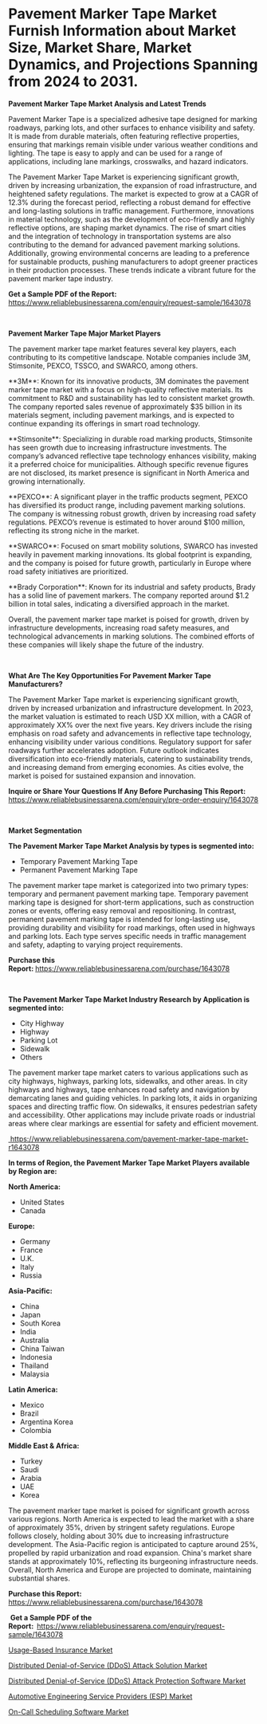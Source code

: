 <p><h1>Pavement Marker Tape Market Furnish Information about Market Size, Market Share, Market Dynamics, and Projections Spanning from 2024 to 2031.</h1></p><p><strong>Pavement Marker Tape Market Analysis and Latest Trends</strong></p>
<p><p>Pavement Marker Tape is a specialized adhesive tape designed for marking roadways, parking lots, and other surfaces to enhance visibility and safety. It is made from durable materials, often featuring reflective properties, ensuring that markings remain visible under various weather conditions and lighting. The tape is easy to apply and can be used for a range of applications, including lane markings, crosswalks, and hazard indicators.</p><p>The Pavement Marker Tape Market is experiencing significant growth, driven by increasing urbanization, the expansion of road infrastructure, and heightened safety regulations. The market is expected to grow at a CAGR of 12.3% during the forecast period, reflecting a robust demand for effective and long-lasting solutions in traffic management. Furthermore, innovations in material technology, such as the development of eco-friendly and highly reflective options, are shaping market dynamics. The rise of smart cities and the integration of technology in transportation systems are also contributing to the demand for advanced pavement marking solutions. Additionally, growing environmental concerns are leading to a preference for sustainable products, pushing manufacturers to adopt greener practices in their production processes. These trends indicate a vibrant future for the pavement marker tape industry.</p></p>
<p><strong>Get a Sample PDF of the Report:&nbsp;</strong> <a href="https://www.reliablebusinessarena.com/enquiry/request-sample/1643078?utm_campaign=1685&utm_medium=2&utm_source=Github&utm_content=ia&utm_term=23102024&utm_id=pavement-marker-tape">https://www.reliablebusinessarena.com/enquiry/request-sample/1643078</a></p>
<p>&nbsp;</p>
<p><strong>Pavement Marker Tape Major Market Players</strong></p>
<p><p>The pavement marker tape market features several key players, each contributing to its competitive landscape. Notable companies include 3M, Stimsonite, PEXCO, TSSCO, and SWARCO, among others.</p><p>**3M**: Known for its innovative products, 3M dominates the pavement marker tape market with a focus on high-quality reflective materials. Its commitment to R&D and sustainability has led to consistent market growth. The company reported sales revenue of approximately $35 billion in its materials segment, including pavement markings, and is expected to continue expanding its offerings in smart road technology.</p><p>**Stimsonite**: Specializing in durable road marking products, Stimsonite has seen growth due to increasing infrastructure investments. The company’s advanced reflective tape technology enhances visibility, making it a preferred choice for municipalities. Although specific revenue figures are not disclosed, its market presence is significant in North America and growing internationally.</p><p>**PEXCO**: A significant player in the traffic products segment, PEXCO has diversified its product range, including pavement marking solutions. The company is witnessing robust growth, driven by increasing road safety regulations. PEXCO’s revenue is estimated to hover around $100 million, reflecting its strong niche in the market.</p><p>**SWARCO**: Focused on smart mobility solutions, SWARCO has invested heavily in pavement marking innovations. Its global footprint is expanding, and the company is poised for future growth, particularly in Europe where road safety initiatives are prioritized.</p><p>**Brady Corporation**: Known for its industrial and safety products, Brady has a solid line of pavement markers. The company reported around $1.2 billion in total sales, indicating a diversified approach in the market.</p><p>Overall, the pavement marker tape market is poised for growth, driven by infrastructure developments, increasing road safety measures, and technological advancements in marking solutions. The combined efforts of these companies will likely shape the future of the industry.</p></p>
<p>&nbsp;</p>
<p><strong>What Are The Key Opportunities For Pavement Marker Tape Manufacturers?</strong></p>
<p><p>The Pavement Marker Tape market is experiencing significant growth, driven by increased urbanization and infrastructure development. In 2023, the market valuation is estimated to reach USD XX million, with a CAGR of approximately XX% over the next five years. Key drivers include the rising emphasis on road safety and advancements in reflective tape technology, enhancing visibility under various conditions. Regulatory support for safer roadways further accelerates adoption. Future outlook indicates diversification into eco-friendly materials, catering to sustainability trends, and increasing demand from emerging economies. As cities evolve, the market is poised for sustained expansion and innovation.</p></p>
<p><strong>Inquire or Share Your Questions If Any Before Purchasing This Report:</strong> <a href="https://www.reliablebusinessarena.com/enquiry/pre-order-enquiry/1643078?utm_campaign=1685&utm_medium=2&utm_source=Github&utm_content=ia&utm_term=23102024&utm_id=pavement-marker-tape">https://www.reliablebusinessarena.com/enquiry/pre-order-enquiry/1643078</a></p>
<p>&nbsp;</p>
<p><strong>Market Segmentation</strong></p>
<p><strong>The Pavement Marker Tape Market Analysis by types is segmented into:</strong></p>
<p><ul><li>Temporary Pavement Marking Tape</li><li>Permanent Pavement Marking Tape</li></ul></p>
<p><p>The pavement marker tape market is categorized into two primary types: temporary and permanent pavement marking tape. Temporary pavement marking tape is designed for short-term applications, such as construction zones or events, offering easy removal and repositioning. In contrast, permanent pavement marking tape is intended for long-lasting use, providing durability and visibility for road markings, often used in highways and parking lots. Each type serves specific needs in traffic management and safety, adapting to varying project requirements.</p></p>
<p><strong>Purchase this Report:&nbsp;</strong><a href="https://www.reliablebusinessarena.com/purchase/1643078?utm_campaign=1685&utm_medium=2&utm_source=Github&utm_content=ia&utm_term=23102024&utm_id=pavement-marker-tape">https://www.reliablebusinessarena.com/purchase/1643078</a></p>
<p>&nbsp;</p>
<p><strong>The Pavement Marker Tape Market Industry Research by Application is segmented into:</strong></p>
<p><ul><li>City Highway</li><li>Highway</li><li>Parking Lot</li><li>Sidewalk</li><li>Others</li></ul></p>
<p><p>The pavement marker tape market caters to various applications such as city highways, highways, parking lots, sidewalks, and other areas. In city highways and highways, tape enhances road safety and navigation by demarcating lanes and guiding vehicles. In parking lots, it aids in organizing spaces and directing traffic flow. On sidewalks, it ensures pedestrian safety and accessibility. Other applications may include private roads or industrial areas where clear markings are essential for safety and efficient movement.</p></p>
<p><a href="https://www.reliablebusinessarena.com/pavement-marker-tape-market-r1643078?utm_campaign=1685&utm_medium=2&utm_source=Github&utm_content=ia&utm_term=23102024&utm_id=pavement-marker-tape">&nbsp;https://www.reliablebusinessarena.com/pavement-marker-tape-market-r1643078</a></p>
<p><strong>In terms of Region, the Pavement Marker Tape Market Players available by Region are:</strong></p>
<p>
    <p> <strong> North America: </strong>
        <ul>
            <li>United States</li>
            <li>Canada</li>
        </ul>
        </p> 
    <p> <strong> Europe: </strong>
        <ul>
            <li>Germany</li>
            <li>France</li>
            <li>U.K.</li>
            <li>Italy</li>
            <li>Russia</li>
        </ul>
        </p> 
    <p> <strong> Asia-Pacific: </strong>
        <ul>
            <li>China</li>
            <li>Japan</li>
            <li>South Korea</li>
            <li>India</li>
            <li>Australia</li>
            <li>China Taiwan</li>
            <li>Indonesia</li>
            <li>Thailand</li>
            <li>Malaysia</li>
        </ul>
        </p> 
    <p> <strong> Latin America: </strong>
        <ul>
            <li>Mexico</li>
            <li>Brazil</li>
            <li>Argentina Korea</li>
            <li>Colombia</li>
        </ul>
        </p> 
    <p> <strong> Middle East & Africa: </strong>
        <ul>
            <li>Turkey</li>
            <li>Saudi</li>
            <li>Arabia</li>
            <li>UAE</li>
            <li>Korea</li>
        </ul>
    </p>
    </p>
<p><p>The pavement marker tape market is poised for significant growth across various regions. North America is expected to lead the market with a share of approximately 35%, driven by stringent safety regulations. Europe follows closely, holding about 30% due to increasing infrastructure development. The Asia-Pacific region is anticipated to capture around 25%, propelled by rapid urbanization and road expansion. China's market share stands at approximately 10%, reflecting its burgeoning infrastructure needs. Overall, North America and Europe are projected to dominate, maintaining substantial shares.</p></p>
<p><strong>Purchase this Report: </strong><a href="https://www.reliablebusinessarena.com/purchase/1643078?utm_campaign=1685&utm_medium=2&utm_source=Github&utm_content=ia&utm_term=23102024&utm_id=pavement-marker-tape">https://www.reliablebusinessarena.com/purchase/1643078</a></p>
<p>&nbsp;<strong>Get a Sample PDF of the Report:&nbsp;&nbsp;</strong><a href="https://www.reliablebusinessarena.com/enquiry/request-sample/1643078?utm_campaign=1685&utm_medium=2&utm_source=Github&utm_content=ia&utm_term=23102024&utm_id=pavement-marker-tape">https://www.reliablebusinessarena.com/enquiry/request-sample/1643078</a></p>
<p><strong></strong></p>
<p><p><a href="https://www.linkedin.com/pulse/usage-based-insurance-market-size-share-growth-analysis-mcwbe?utm_campaign=1685&utm_medium=2&utm_source=Github&utm_content=ia&utm_term=23102024&utm_id=pavement-marker-tape">Usage-Based Insurance Market</a></p><p><a href="https://www.linkedin.com/pulse/distributed-denial-of-service-ddos-attack-solution-market-btmwe?utm_campaign=1685&utm_medium=2&utm_source=Github&utm_content=ia&utm_term=23102024&utm_id=pavement-marker-tape">Distributed Denial-of-Service (DDoS) Attack Solution Market</a></p><p><a href="https://www.linkedin.com/pulse/distributed-denial-of-service-ddos-attack-protection-software-h31ae?utm_campaign=1685&utm_medium=2&utm_source=Github&utm_content=ia&utm_term=23102024&utm_id=pavement-marker-tape">Distributed Denial-of-Service (DDoS) Attack Protection Software Market</a></p><p><a href="https://www.linkedin.com/pulse/automotive-engineering-service-providers-esp-ecosystem-vfvae?utm_campaign=1685&utm_medium=2&utm_source=Github&utm_content=ia&utm_term=23102024&utm_id=pavement-marker-tape">Automotive Engineering Service Providers (ESP) Market</a></p><p><a href="https://www.linkedin.com/pulse/on-call-scheduling-software-market-size-status-forecast-2024-2031-5kf5e?utm_campaign=1685&utm_medium=2&utm_source=Github&utm_content=ia&utm_term=23102024&utm_id=pavement-marker-tape">On-Call Scheduling Software Market</a></p></p>